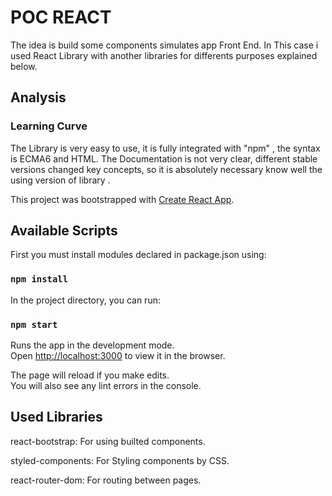 # POC REACT

The idea is build some components simulates app Front End. In This case i used React Library with another libraries for differents purposes explained
below.

## Analysis

### Learning Curve
The Library is very easy to use, it is fully integrated with "npm" , the syntax is ECMA6 and HTML.
The Documentation is not very clear, different stable versions changed key concepts, so it is absolutely necessary know well the using version of library .


This project was bootstrapped with [Create React App](https://github.com/facebook/create-react-app).

## Available Scripts

First you must install modules declared in package.json using:

### `npm install`

In the project directory, you can run:

### `npm start`

Runs the app in the development mode.<br />
Open [http://localhost:3000](http://localhost:3000) to view it in the browser.

The page will reload if you make edits.<br />
You will also see any lint errors in the console.


## Used Libraries

react-bootstrap: For using builted components.

styled-components: For Styling components by CSS.

react-router-dom: For routing between pages.



